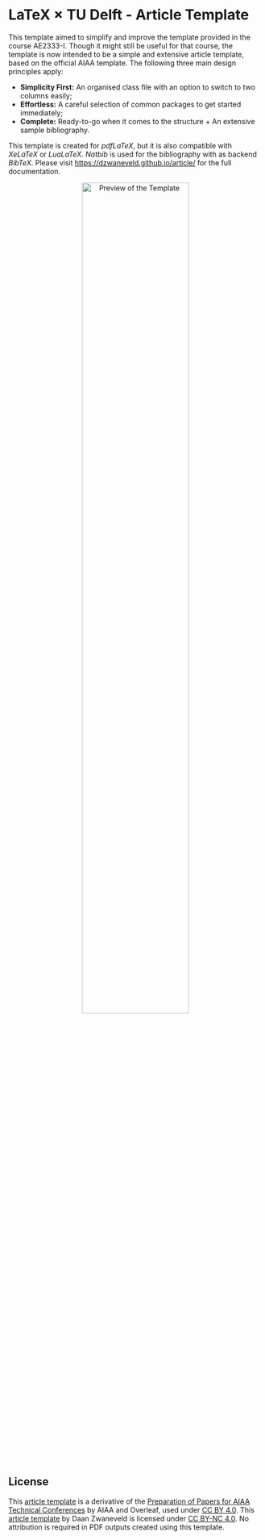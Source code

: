# LaTeX × TU Delft - Article Template

This template aimed to simplify and improve the template provided in the course AE2333-I. Though it might still be useful for that course, the template is now intended to be a simple and extensive article template, based on the official AIAA template. The following three main design principles apply:

- **Simplicity First:** An organised class file with an option to switch to two columns easily;
- **Effortless:** A careful selection of common packages to get started immediately;
- **Complete:** Ready-to-go when it comes to the structure + An extensive sample bibliography.

This template is created for _pdfLaTeX_, but it is also compatible with _XeLaTeX_ or _LuaLaTeX_. _Natbib_ is used for the bibliography with as backend _BibTeX_. Please visit https://dzwaneveld.github.io/article/ for the full documentation.

<p align="center">
  <img align="centre" src="https://raw.githubusercontent.com/dzwaneveld/TU-Delft-Unofficial-Article-Template/master/figures/sample.png" alt="Preview of the Template" width="65%" />
</p>

## License

This [article template](https://github.com/dzwaneveld/TU-Delft-Unofficial-Article-Template) is a derivative of the [Preparation of Papers for AIAA Technical Conferences](https://overleaf.com/latex/templates/latex-template-for-the-preparation-of-papers-for-aiaa-technical-conferences/rsssbwthkptn) by AIAA and Overleaf, used under [CC BY 4.0](https://creativecommons.org/licenses/by/4.0/). This [article template](https://github.com/dzwaneveld/TU-Delft-Unofficial-Article-Template) by Daan Zwaneveld is licensed under [CC BY-NC 4.0](https://creativecommons.org/licenses/by-nc/4.0/). No attribution is required in PDF outputs created using this template.
